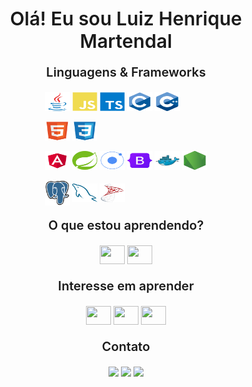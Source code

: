 <div style="font-weight: 600; font-size: 30px; text-align: center;">
  Olá! Eu sou Luiz Henrique Martendal
</div>
      
<div style="display: flex; justify-content: center; align-items: center; flex-direction: column;">
    <p style="font-weight: 600; font-size: 20px;">Linguagens & Frameworks</p>
    <div style="display: inline_block;">
        <img align="center" alt="java" height="30" width="40" src="https://raw.githubusercontent.com/devicons/devicon/master/icons/java/java-original.svg">
        <img align="center" alt="js" height="30" width="40" src="https://raw.githubusercontent.com/devicons/devicon/master/icons/javascript/javascript-plain.svg">
        <img align="center" alt="ts" height="30" width="40" src="https://raw.githubusercontent.com/devicons/devicon/master/icons/typescript/typescript-plain.svg">
        <img align="center" alt="c" height="30" width="40" src="https://raw.githubusercontent.com/devicons/devicon/master/icons/c/c-original.svg">
        <img align="center" alt="c++" height="30" width="40" src="https://raw.githubusercontent.com/devicons/devicon/master/icons/cplusplus/cplusplus-original.svg">
        <br><br>
        <img align="center" alt="html" height="30" width="40" src="https://raw.githubusercontent.com/devicons/devicon/master/icons/html5/html5-original.svg">
        <img align="center" alt="css" height="30" width="40" src="https://raw.githubusercontent.com/devicons/devicon/master/icons/css3/css3-original.svg">
        <br><br>
        <img align="center" alt="an" height="30" width="40" src="https://raw.githubusercontent.com/devicons/devicon/master/icons/angular/angular-original.svg">
        <img align="center" alt="spring" height="30" width="40" src="https://raw.githubusercontent.com/devicons/devicon/master/icons/spring/spring-original.svg">
        <img align="center" alt="ionic" height="30" width="40" src="https://raw.githubusercontent.com/devicons/devicon/master/icons/ionic/ionic-original.svg">
        <img align="center" alt="bootstrap" height="30" width="40" src="https://raw.githubusercontent.com/devicons/devicon/master/icons/bootstrap/bootstrap-original.svg">
        <img align="center" alt="docker" height="30" width="40" src="https://raw.githubusercontent.com/devicons/devicon/master/icons/docker/docker-original.svg">
        <img align="center" alt="nodejs" height="30" width="40" src="https://raw.githubusercontent.com/devicons/devicon/master/icons/nodejs/nodejs-original.svg">
        <br><br>
        <img align="center" alt="postgresql height="30" width="40" src="https://raw.githubusercontent.com/devicons/devicon/master/icons/postgresql/postgresql-original.svg">
        <img align="center" alt="mysql" height="30" width="40" src="https://raw.githubusercontent.com/devicons/devicon/master/icons/mysql/mysql-original.svg">
        <img align="center" alt="microsoftsqlserver" height="30" width="40" src="https://raw.githubusercontent.com/devicons/devicon/master/icons/microsoftsqlserver/microsoftsqlserver-original.svg">
    </div>
  </div>
<div style="display: flex; justify-content: center; align-items: center; flex-direction: column;">
    <p style="font-weight: 600; font-size: 20px;">O que estou aprendendo?</p>
    <div style="display: inline_block;">
        <img height="30" width="40" src="https://cdn.simpleicons.org/rabbitmq" />
        <img height="30" width="40" src="https://cdn.simpleicons.org/amazonaws" />
    </div>
</div>
<div style="display: flex; justify-content: center; align-items: center; flex-direction: column;">
    <p style="font-weight: 600; font-size: 20px;">Interesse em aprender</p>
    <div style="display: inline_block;">
        <img height="30" width="40" src="https://cdn.simpleicons.org/react" />
        <img height="30" width="40" src="https://cdn.simpleicons.org/nestjs" />
        <img height="30" width="40" src="https://cdn.simpleicons.org/python" />
    </div>
</div>
<div style="display: flex; justify-content: center; align-items: center; flex-direction: column;">
    <p style="font-weight: 600; font-size: 20px;">Contato</p>
    <div>
        <a href="https://instagram.com/luiz_martendal" target="_blank"><img src="https://img.shields.io/badge/-Instagram-%23E4405F?style=for-the-badge&logo=instagram&logoColor=white" target="_blank"></a> 
        <a href = "mailto:luiz.martendal52@gmail.com"><img src="https://img.shields.io/badge/-Gmail-%23333?style=for-the-badge&logo=gmail&logoColor=white" target="_blank"></a>
        <a href="https://www.linkedin.com/in/luiz-henrique-martendal-17b61a269" target="_blank"><img src="https://img.shields.io/badge/-LinkedIn-%230077B5?style=for-the-badge&logo=linkedin&logoColor=white" target="_blank"></a> 
    </div>
</div>
